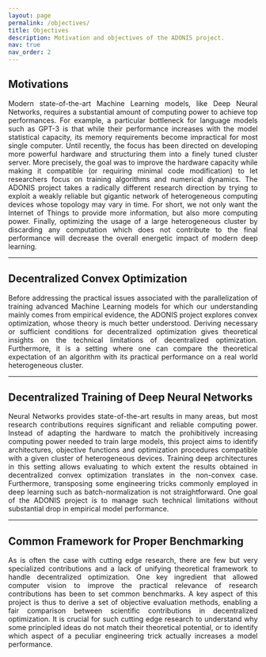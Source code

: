 ```yaml
---
layout: page
permalink: /objectives/
title: Objectives
description: Motivation and objectives of the ADONIS project.
nav: true
nav_order: 2
---
```


## Motivations

<style> body {text-align: justify} </style>
Modern state-of-the-art Machine Learning models, like Deep Neural Networks, requires a substantial amount of computing power to achieve top performances. For example, a particular bottleneck for language models such as GPT-3 is that while their performance increases with the model statistical capacity, its memory requirements become impractical for most single computer. Until recently, the focus has been directed on developing more powerful hardware and structuring them into a finely tuned cluster server. More precisely, the goal was to improve the hardware capacity while making it compatible (or requiring minimal code modification) to let researchers focus on training algorithms and numerical dynamics. The ADONIS project takes a radically different research direction by trying to exploit a weakly reliable but gigantic network of heterogeneous computing devices whose topology may vary in time. For short, we not only want the Internet of Things to provide more information, but also more computing power. Finally, optimizing the usage of a large heterogeneous cluster by discarding any computation which does not contribute to the final performance will decrease the overall energetic impact of modern deep learning.


---

## Decentralized Convex Optimization

Before addressing the practical issues associated with the parallelization of training advanced Machine Learning models for which our understanding mainly comes from empirical evidence, the ADONIS project explores convex optimization, whose theory is much better understood. Deriving necessary or sufficient conditions for decentralized optimization gives theoretical insights on the technical limitations of decentralized optimization. Furthermore, it is a setting where one can compare the theoretical expectation of an algorithm with its practical performance on a real world heterogeneous cluster.

---

## Decentralized Training of Deep Neural Networks

Neural Networks provides state-of-the-art results in many areas, but most research contributions requires significant and reliable computing power. Instead of adapting the hardware to match the prohibitively increasing computing power needed to train large models, this project aims to identify architectures, objective functions and optimization procedures compatible with a given cluster of heterogeneous devices. Training deep architectures in this setting allows evaluating to which extent the results obtained in decentralized convex optimization translates in the non-convex case. Furthermore, transposing some engineering tricks commonly employed in deep learning such as batch-normalization is not straightforward. One goal of the ADONIS project is to manage such technical limitations without substantial drop in empirical model performance.

---

## Common Framework for Proper Benchmarking

As is often the case with cutting edge research, there are few but very specialized contributions and a lack of unifying theoretical framework to handle decentralized optimization. One key ingredient that allowed computer vision to improve the practical relevance of research contributions has been to set common benchmarks. A key aspect of this project is thus to derive a set of objective evaluation methods, enabling a fair comparison between scientific contributions in decentralized optimization. It is crucial for such cutting edge research to understand why some principled ideas do not match their theoretical potential, or to identify which aspect of a peculiar engineering trick actually increases a model performance.
